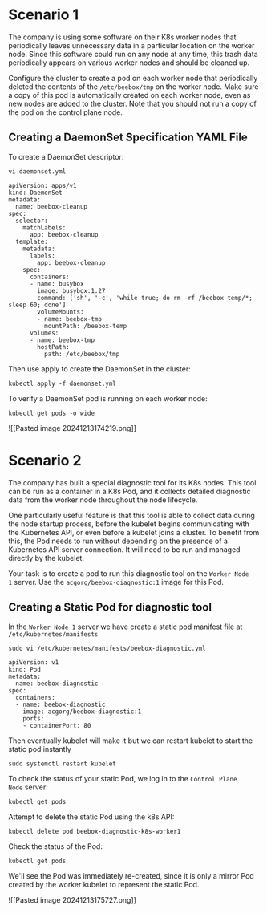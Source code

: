 
# Scenario 1

The company is using some software on their K8s worker nodes that periodically leaves unnecessary data in a particular location on the worker node. Since this software could run on any node at any time, this trash data periodically appears on various worker nodes and should be cleaned up.

Configure the cluster to create a pod on each worker node that periodically deleted the contents of the `/etc/beebox/tmp` on the worker node. Make sure a copy of this pod is automatically created on each worker node, even as new nodes are added to the cluster. Note that you should not run a copy of the pod on the control plane node.

## Creating a DaemonSet Specification YAML File

To create a DaemonSet descriptor:

```
vi daemonset.yml
```

```
apiVersion: apps/v1
kind: DaemonSet
metadata:
  name: beebox-cleanup
spec:
  selector:
	matchLabels:
	  app: beebox-cleanup
  template:
	metadata:
	  labels:
		app: beebox-cleanup
	spec:
	  containers:
	  - name: busybox
		image: busybox:1.27
		command: ['sh', '-c', 'while true; do rm -rf /beebox-temp/*; sleep 60; done']
		volumeMounts:
		- name: beebox-tmp
		  mountPath: /beebox-temp
	  volumes:
	  - name: beebox-tmp
		hostPath:
		  path: /etc/beebox/tmp
```

Then use apply to create the DaemonSet in the cluster:

```
kubectl apply -f daemonset.yml
```

To verify a DaemonSet pod is running on each worker node:

```
kubectl get pods -o wide
```

![[Pasted image 20241213174219.png]]

# Scenario 2

The company has built a special diagnostic tool for its K8s nodes. This tool can be run as a container in a K8s Pod, and it collects detailed diagnostic data from the worker node throughout the node lifecycle.

One particularly useful feature is that this tool is able to collect data during the node startup process, before the kubelet begins communicating with the Kubernetes API, or even before a kubelet joins a cluster. To benefit from this, the Pod needs to run without depending on the presence of a Kubernetes API server connection. It will need to be run and managed directly by the kubelet.

Your task is to create a pod to run this diagnostic tool on the `Worker Node 1` server. Use the `acgorg/beebox-diagnostic:1` image for this Pod.

## Creating a Static Pod for diagnostic tool

In the `Worker Node 1` server we have create a static pod manifest file at `/etc/kubernetes/manifests`

```
sudo vi /etc/kubernetes/manifests/beebox-diagnostic.yml
```

```
apiVersion: v1
kind: Pod
metadata:
  name: beebox-diagnostic
spec:
  containers:
  - name: beebox-diagnostic
	image: acgorg/beebox-diagnostic:1
	ports:
	- containerPort: 80
```


Then eventually kubelet will make it but we can restart kubelet to start the static pod instantly

```
sudo systemctl restart kubelet
```

To check the status of your static Pod, we log in to the `Control Plane Node` server:

```
kubectl get pods
```

Attempt to delete the static Pod using the k8s API:

```
kubectl delete pod beebox-diagnostic-k8s-worker1
```

Check the status of the Pod:

```
kubectl get pods
```

We'll see the Pod was immediately re-created, since it is only a mirror Pod created by the worker kubelet to represent the static Pod.

![[Pasted image 20241213175727.png]]